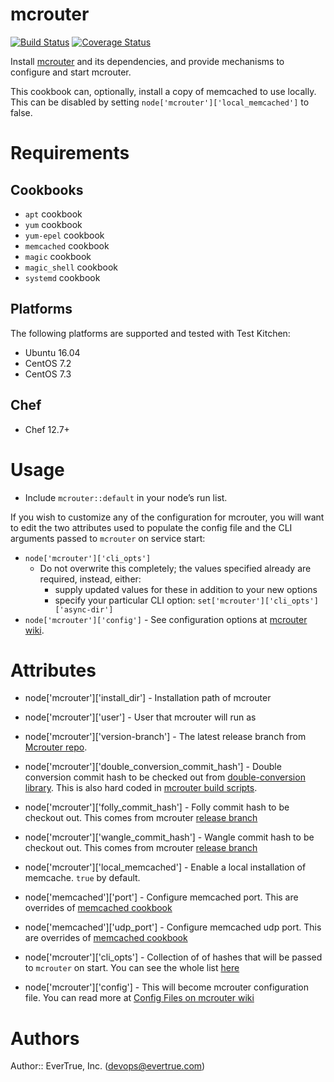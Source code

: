 # mcrouter
[![Build Status](https://travis-ci.org/evertrue/mcrouter-cookbook.svg)](https://travis-ci.org/evertrue/mcrouter-cookbook)
[![Coverage Status](https://coveralls.io/repos/evertrue/mcrouter-cookbook/badge.svg)](https://coveralls.io/r/evertrue/mcrouter-cookbook)

Install [mcrouter](https://github.com/facebook/mcrouter) and its dependencies, and provide mechanisms to configure and start mcrouter.

This cookbook can, optionally, install a copy of memcached to use locally. This can be disabled by setting `node['mcrouter']['local_memcached']` to false.

# Requirements

## Cookbooks

* `apt` cookbook
* `yum` cookbook
* `yum-epel` cookbook
* `memcached` cookbook
* `magic` cookbook
* `magic_shell` cookbook
* `systemd` cookbook

## Platforms

The following platforms are supported and tested with Test Kitchen:

* Ubuntu 16.04
* CentOS 7.2
* CentOS 7.3

## Chef

* Chef 12.7+

# Usage

* Include `mcrouter::default` in your node’s run list.

If you wish to customize any of the configuration for mcrouter, you will want to edit the two attributes used to populate the config file and the CLI arguments passed to `mcrouter` on service start:

* `node['mcrouter']['cli_opts']`
    - Do not overwrite this completely; the values specified already are required, instead, either:
        + supply updated values for these in addition to your new options
        + specify your particular CLI option: `set['mcrouter']['cli_opts']['async-dir']`
* `node['mcrouter']['config']` - See configuration options at [mcrouter wiki](https://github.com/facebook/mcrouter/wiki).

# Attributes
* node['mcrouter']['install_dir'] - Installation path of mcrouter
* node['mcrouter']['user'] - User that mcrouter will run as
* node['mcrouter']['version-branch'] - The latest release branch from [Mcrouter repo](https://github.com/facebook/mcrouter/branches/all).

* node['mcrouter']['double_conversion_commit_hash'] - Double conversion commit hash to be checked out from [double-conversion library](https://github.com/google/double-conversion). This is also hard coded in [mcrouter build scripts](https://github.com/facebook/mcrouter/blob/master/mcrouter/scripts/recipes/folly.sh#L26).
* node['mcrouter']['folly_commit_hash'] - Folly commit hash to be checkout out. This comes from mcrouter [release branch](https://github.com/facebook/mcrouter/commit/e907287079697baed001eedcac1194d7eeb86991)
* node['mcrouter']['wangle_commit_hash'] - Wangle commit hash to be checkout out. This comes from mcrouter [release branch](https://github.com/facebook/mcrouter/commit/e907287079697baed001eedcac1194d7eeb86991)

* node['mcrouter']['local_memcached'] - Enable a local installation of memcache. `true` by default.
* node['memcached']['port'] - Configure memcached port. This are overrides of [memcached cookbook](https://github.com/chef-cookbooks/memcached)
* node['memcached']['udp_port'] - Configure memcached udp port. This are overrides of [memcached cookbook](https://github.com/chef-cookbooks/memcached)

* node['mcrouter']['cli_opts'] - Collection of of hashes that will be passed to `mcrouter` on start. You can see the whole list [here](https://github.com/facebook/mcrouter/wiki/Command-line-options)
* node['mcrouter']['config'] - This will become mcrouter configuration file. You can read more at [Config Files on mcrouter wiki](https://github.com/facebook/mcrouter/wiki/Config-Files)

# Authors

Author:: EverTrue, Inc. (<devops@evertrue.com>)
